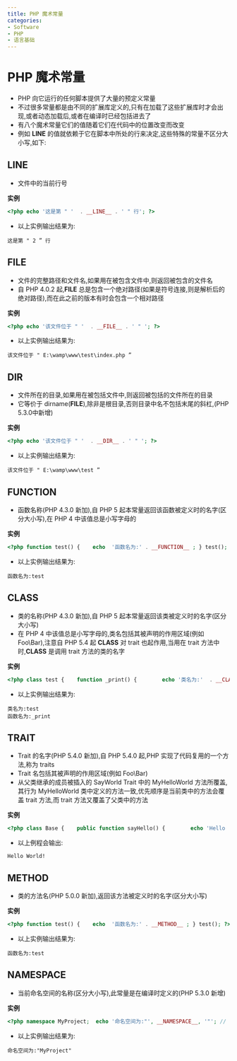 ```yaml
---
title: PHP 魔术常量
categories:
- Software
- PHP
- 语言基础
---
```

# PHP 魔术常量

- PHP 向它运行的任何脚本提供了大量的预定义常量
- 不过很多常量都是由不同的扩展库定义的,只有在加载了这些扩展库时才会出现,或者动态加载后,或者在编译时已经包括进去了
- 有八个魔术常量它们的值随着它们在代码中的位置改变而改变
- 例如 __LINE__ 的值就依赖于它在脚本中所处的行来决定,这些特殊的常量不区分大小写,如下:

## __LINE__

- 文件中的当前行号

**实例**

```php
<?php echo '这是第 " '  . __LINE__ . ' " 行'; ?>
```

- 以上实例输出结果为:

```
这是第 " 2 ” 行
```

## __FILE__

- 文件的完整路径和文件名,如果用在被包含文件中,则返回被包含的文件名
- 自 PHP 4.0.2 起,__FILE__ 总是包含一个绝对路径(如果是符号连接,则是解析后的绝对路径),而在此之前的版本有时会包含一个相对路径

**实例**

```php
<?php echo '该文件位于 " '  . __FILE__ . ' " '; ?>
```

- 以上实例输出结果为:

```
该文件位于 " E:\wamp\www\test\index.php ”
```

## __DIR__

- 文件所在的目录,如果用在被包括文件中,则返回被包括的文件所在的目录
- 它等价于 dirname(__FILE__),除非是根目录,否则目录中名不包括末尾的斜杠,(PHP 5.3.0中新增)

**实例**

```php
<?php echo '该文件位于 " '  . __DIR__ . ' " '; ?>
```

- 以上实例输出结果为:

```
该文件位于 " E:\wamp\www\test ”
```

## __FUNCTION__

- 函数名称(PHP 4.3.0 新加),自 PHP 5 起本常量返回该函数被定义时的名字(区分大小写),在 PHP 4 中该值总是小写字母的

**实例**

```php
<?php function test() {    echo  '函数名为:' . __FUNCTION__ ; } test(); ?>
```

- 以上实例输出结果为:

```
函数名为:test
```

## __CLASS__

- 类的名称(PHP 4.3.0 新加),自 PHP 5 起本常量返回该类被定义时的名字(区分大小写)
- 在 PHP 4 中该值总是小写字母的,类名包括其被声明的作用区域(例如 Foo\Bar),注意自 PHP 5.4 起 __CLASS__ 对 trait 也起作用,当用在 trait 方法中时,__CLASS__ 是调用 trait 方法的类的名字

**实例**

```php
<?php class test {    function _print() {        echo '类名为:'  . __CLASS__ . "<br>";        echo  '函数名为:' . __FUNCTION__ ;    } } $t = new test(); $t->_print(); ?>
```

- 以上实例输出结果为:

```
类名为:test
函数名为:_print
```

## __TRAIT__

- Trait 的名字(PHP 5.4.0 新加),自 PHP 5.4.0 起,PHP 实现了代码复用的一个方法,称为 traits
- Trait 名包括其被声明的作用区域(例如 Foo\Bar)
- 从父类继承的成员被插入的 SayWorld Trait 中的 MyHelloWorld 方法所覆盖,其行为 MyHelloWorld 类中定义的方法一致,优先顺序是当前类中的方法会覆盖 trait 方法,而 trait 方法又覆盖了父类中的方法

**实例**

```php
<?php class Base {    public function sayHello() {        echo 'Hello ';    } }  trait SayWorld {    public function sayHello() {        parent::sayHello();        echo 'World!';    } }  class MyHelloWorld extends Base {    use SayWorld; }  $o = new MyHelloWorld(); $o->sayHello(); ?>
```

- 以上例程会输出:

```
Hello World!
```

## __METHOD__

- 类的方法名(PHP 5.0.0 新加),返回该方法被定义时的名字(区分大小写)

**实例**

```php
<?php function test() {    echo  '函数名为:' . __METHOD__ ; } test(); ?>
```

- 以上实例输出结果为:

```
函数名为:test
```

## __NAMESPACE__

- 当前命名空间的名称(区分大小写),此常量是在编译时定义的(PHP 5.3.0 新增)

**实例**

```php
<?php namespace MyProject;  echo '命名空间为:"', __NAMESPACE__, '"'; // 输出 "MyProject" ?>
```

- 以上实例输出结果为:

```
命名空间为:"MyProject"
```